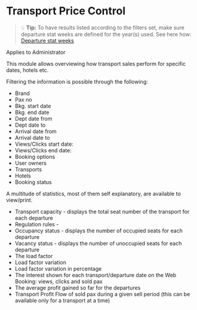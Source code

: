 # Transport Price Control

> 💡 **Tip:** To have results listed according to the filters set, make sure departure stat weeks are defined for the year(s) used. See here how: [Departure stat weeks](setup/departure-stat-weeks.md)

Applies to Administrator

This module allows overviewing how transport sales perform for specific dates, hotels etc.

Filtering the information is possible through the following:

* Brand
* Pax no
* Bkg. start date
* Bkg. end date
* Dept date from
* Dept date to
* Arrival date from
* Arrival date to
* Views/Clicks start date:
* Views/Clicks end date:
* Booking options
* User owners
* Transports
* Hotels
* Booking status

A multitude of statistics, most of them self explanatory, are available to view/print.

* Transport capacity - displays the total seat number of the transport for each departure
* Regulation rules -
* Occupancy status - displays the number of occupied seats for each departure
* Vacancy status - displays the number of unoccupied seats for each departure
* The load factor
* Load factor variation
* Load factor variation in percentage
* The interest shown for each transport/departure date on the Web Booking: views, clicks and sold pax
* The average profit gained so far for the departures
* Transport Profit Flow of sold pax during a given sell period (this can be available only for a transport at a time)
